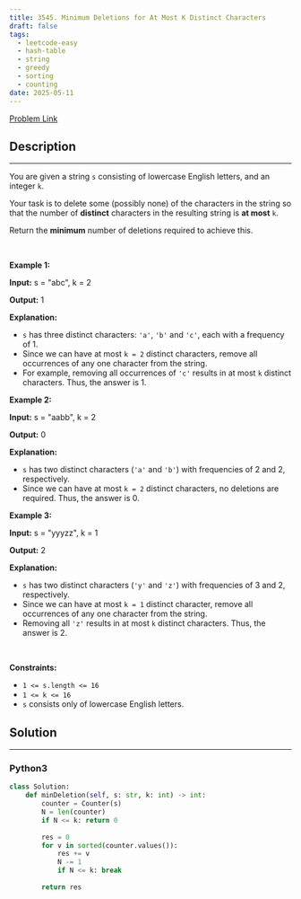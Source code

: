 ```yaml
---
title: 3545. Minimum Deletions for At Most K Distinct Characters
draft: false
tags: 
  - leetcode-easy
  - hash-table
  - string
  - greedy
  - sorting
  - counting
date: 2025-05-11
---
```


[Problem Link](https://leetcode.com/problems/minimum-deletions-for-at-most-k-distinct-characters/)

## Description

---
<p>You are given a string <code>s</code> consisting of lowercase English letters, and an integer <code>k</code>.</p>

<p>Your task is to delete some (possibly none) of the characters in the string so that the number of <strong>distinct</strong> characters in the resulting string is <strong>at most</strong> <code>k</code>.</p>

<p>Return the <strong>minimum</strong> number of deletions required to achieve this.</p>

<p>&nbsp;</p>
<p><strong class="example">Example 1:</strong></p>

<div class="example-block">
<p><strong>Input:</strong> <span class="example-io">s = &quot;abc&quot;, k = 2</span></p>

<p><strong>Output:</strong> <span class="example-io">1</span></p>

<p><strong>Explanation:</strong></p>

<ul>
	<li><code>s</code> has three distinct characters: <code>&#39;a&#39;</code>, <code>&#39;b&#39;</code> and <code>&#39;c&#39;</code>, each with a frequency of 1.</li>
	<li>Since we can have at most <code>k = 2</code> distinct characters, remove all occurrences of any one character from the string.</li>
	<li>For example, removing all occurrences of <code>&#39;c&#39;</code> results in at most <code>k</code> distinct characters. Thus, the answer is 1.</li>
</ul>
</div>

<p><strong class="example">Example 2:</strong></p>

<div class="example-block">
<p><strong>Input:</strong> <span class="example-io">s = &quot;aabb&quot;, k = 2</span></p>

<p><strong>Output:</strong> <span class="example-io">0</span></p>

<p><strong>Explanation:</strong></p>

<ul>
	<li><code>s</code> has two distinct characters (<code>&#39;a&#39;</code> and <code>&#39;b&#39;</code>) with frequencies of 2 and 2, respectively.</li>
	<li>Since we can have at most <code>k = 2</code> distinct characters, no deletions are required. Thus, the answer is 0.</li>
</ul>
</div>

<p><strong class="example">Example 3:</strong></p>

<div class="example-block">
<p><strong>Input:</strong> <span class="example-io">s = &quot;yyyzz&quot;, k = 1</span></p>

<p><strong>Output:</strong> <span class="example-io">2</span></p>

<p><strong>Explanation:</strong></p>

<ul>
	<li><code>s</code> has two distinct characters (<code>&#39;y&#39;</code> and <code>&#39;z&#39;</code>) with frequencies of 3 and 2, respectively.</li>
	<li>Since we can have at most <code>k = 1</code> distinct character, remove all occurrences of any one character from the string.</li>
	<li>Removing all <code>&#39;z&#39;</code> results in at most <code>k</code> distinct characters. Thus, the answer is 2.</li>
</ul>
</div>

<p>&nbsp;</p>
<p><strong>Constraints:</strong></p>

<ul>
	<li><code>1 &lt;= s.length &lt;= 16</code></li>
	<li><code>1 &lt;= k &lt;= 16</code></li>
	<li><code>s</code> consists only of lowercase English letters.</li>
</ul>

<p> </p>


## Solution

---
### Python3
``` py title='minimum-deletions-for-at-most-k-distinct-characters'
class Solution:
    def minDeletion(self, s: str, k: int) -> int:
        counter = Counter(s)
        N = len(counter)
        if N <= k: return 0
        
        res = 0
        for v in sorted(counter.values()):
            res += v
            N -= 1
            if N <= k: break
        
        return res
        
```

